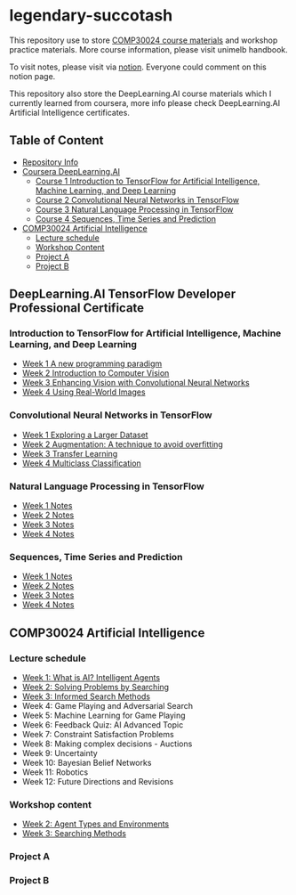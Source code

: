 # legendary-succotash
This repository use to store [COMP30024 course materials](https://handbook.unimelb.edu.au/2022/subjects/comp30024) and workshop practice materials. More course information, please visit unimelb handbook.

To visit notes, please visit via [notion](https://huangsunchuangyu.notion.site/COMP30024-Artificial-Intelligence-ec2e2b9bf1d54d49b95bfa927eee0d08). Everyone could comment on this notion page.

This repository also store the DeepLearning.AI course materials which I currently learned from coursera, more info please check DeepLearning.AI Artificial Intelligence certificates.

## Table of Content
- [Repository Info](#legendary-succotash)
- [Coursera DeepLearning.AI](#deeplearningai-tensorflow-developer-professional-certificate)
  - [Course 1 Introduction to TensorFlow for Artificial Intelligence, Machine Learning, and Deep Learning](#introduction-to-tensorflow-for-artificial-intelligence-machine-learning-and-deep-learning)
  - [Course 2 Convolutional Neural Networks in TensorFlow](#convolutional-neural-networks-in-tensorflow)
  - [Course 3 Natural Language Processing in TensorFlow](#natural-language-processing-in-tensorflow)
  - [Course 4 Sequences, Time Series and Prediction](#sequences-time-series-and-prediction) 
- [COMP30024 Artificial Intelligence](#comp30024-artificial-intelligence)
  - [Lecture schedule](#lecture-schedule)
  - [Workshop Content](#workshop-content)
  - [Project A](#project-a)
  - [Project B](#project-b)

 

## DeepLearning.AI TensorFlow Developer Professional Certificate

### Introduction to TensorFlow for Artificial Intelligence, Machine Learning, and Deep Learning

- [Week 1 A new programming paradigm](https://www.notion.so/huangsunchuangyu/Week-1-A-new-programming-paradigm-0d73c02714f94665b1fd7d210657f797) 
- [Week 2 Introduction to Computer Vision](https://www.notion.so/huangsunchuangyu/Week-2-Introduction-to-Computer-Vision-552d263730a34c9eb8d2df511df691c1)
- [Week 3 Enhancing Vision with Convolutional Neural Networks](https://www.notion.so/huangsunchuangyu/Week-3-Enhancing-Vision-with-Convolutional-Neural-Networks-30ff012a774c4fae99ef635add3ea499)
- [Week 4 Using  Real-World Images](https://www.notion.so/huangsunchuangyu/Week-4-Using-Real-World-Images-56144335308b46438ac51f18b1ad0542)

### Convolutional Neural Networks in TensorFlow

- [Week 1 Exploring a Larger Dataset]() 
- [Week 2 Augmentation: A technique to avoid overfitting]()
- [Week 3 Transfer Learning]()
- [Week 4 Multiclass Classification]()

### Natural Language Processing in TensorFlow

- [Week 1 Notes]() 
- [Week 2 Notes]()
- [Week 3 Notes]()
- [Week 4 Notes]()

### Sequences, Time Series and Prediction

- [Week 1 Notes]() 
- [Week 2 Notes]()
- [Week 3 Notes]()
- [Week 4 Notes]()


## COMP30024 Artificial Intelligence

### Lecture schedule
- [Week 1: What is AI? Intelligent Agents](https://www.notion.so/Week-1-What-is-AI-Intelligent-Agents-d87fd6b16dd94558a8b867947f0cd8d8)
- [Week 2: Solving Problems by Searching](https://www.notion.so/huangsunchuangyu/Week-2-Solving-Problems-by-Searching-fb86b64ccb7b4e349ab683e57b3061a6)
- [Week 3: Informed Search Methods](https://www.notion.so/huangsunchuangyu/Week-3-Informed-Search-Methods-be9591d187d04733a8947aadc5e696a3)
- Week 4: Game Playing and Adversarial Search
- Week 5: Machine Learning for Game Playing
- Week 6: Feedback Quiz: AI Advanced Topic
- Week 7: Constraint Satisfaction Problems
- Week 8: Making complex decisions - Auctions
- Week 9: Uncertainty
- Week 10: Bayesian Belief Networks
- Week 11: Robotics
- Week 12: Future Directions and Revisions

### Workshop content
- [Week 2: Agent Types and Environments](https://www.notion.so/huangsunchuangyu/Week-2-61f59979a0b54ad89fa3f2bda71f3818)
- [Week 3: Searching Methods](https://www.notion.so/huangsunchuangyu/Week-3-a968351eed9449e483ffa9d86c4903f6)

### Project A


### Project B


